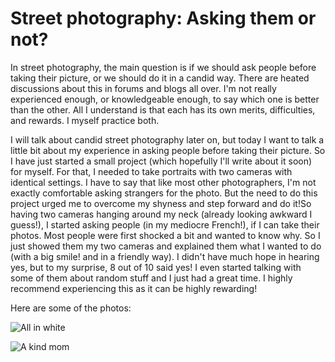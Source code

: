 # Street photography: Asking them or not?

In street photography, the main question is if we should ask people before taking their picture, or we should do it in a candid way. There are heated discussions about this in forums and blogs all over. I'm not really experienced enough, or knowledgeable enough, to say which one is better than the other. All I understand is that each has its own merits, difficulties, and rewards. I myself practice both.

I will talk about candid street photography later on, but today I want to talk a little bit about my experience in asking people before taking their picture. So I have just started a small project (which hopefully I'll write about it soon) for myself. For that, I needed to take portraits with two cameras with identical settings. I have to say that like most other photographers, I'm not exactly comfortable asking strangers for the photo. But the need to do this project urged me to overcome my shyness and step forward and do it!So having two cameras hanging around my neck (already looking awkward I guess!), I started asking people (in my mediocre French!), if I can take their photos. Most people were first shocked a bit and wanted to know why. So I just showed them my two cameras and explained them what I wanted to do (with a big smile! and in a friendly way). I didn't have much hope in hearing yes, but to my surprise, 8 out of 10 said yes! I even started talking with some of them about random stuff and I just had a great time. I highly recommend experiencing this as it can be highly rewarding!

Here are some of the photos:

![All in white](http://farm7.static.flickr.com/6136/5970038319_96b1fac550_b.jpg)

![A kind mom](http://farm7.static.flickr.com/6144/5970593874_b14ee22654_b.jpg)